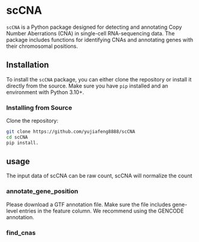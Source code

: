 # scCNA
`scCNA` is a Python package designed for detecting and annotating Copy Number Aberrations (CNA) in single-cell RNA-sequencing data. The package includes functions for identifying CNAs and annotating genes with their chromosomal positions.

## Installation

To install the `scCNA` package, you can either clone the repository or install it directly from the source. Make sure you have `pip` installed and an environment with Python 3.10+.

### Installing from Source

Clone the repository:

```bash
git clone https://github.com/yujiafeng8888/scCNA
cd scCNA
pip install.
```
## usage

The input data of scCNA can be raw count, scCNA will normalize the count
### annotate_gene_position
Please download a GTF annotation file. Make sure the file includes gene-level entries in the feature column. We recommend using the GENCODE annotation. 
### find_cnas



